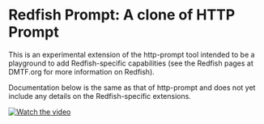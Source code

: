 Redfish Prompt: A clone of HTTP Prompt
======================================

This is an experimental extension of the http-prompt tool intended to be a playground to add Redfish-specific capabilities (see the Redfish pages at DMTF.org for more information on Redfish).

Documentation below is the same as that of http-prompt and does not yet include any details on the Redfish-specific extensions.

[![Watch the video](https://imgur.com/VIxtkbv)](https://youtu.be/LtkfVfRraPI)
